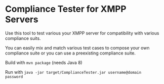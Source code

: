Compliance Tester for XMPP Servers
==================================

Use this tool to test various your XMPP server for compatibility with various compliance suits.

You can easily mix and match various test cases to compose your own compliance suite or you can use a preexisting compliance suite.

Build with ```mvn package``` (needs Java 8)

Run with ```java -jar target/ComplianceTester.jar username@domain password```
